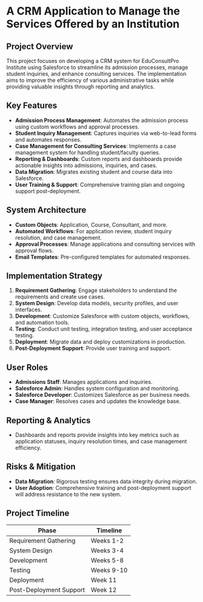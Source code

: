 # A CRM Application to Manage the Services Offered by an Institution

## Project Overview

This project focuses on developing a CRM system for EduConsultPro Institute using Salesforce to streamline its admission processes, manage student inquiries, and enhance consulting services. The implementation aims to improve the efficiency of various administrative tasks while providing valuable insights through reporting and analytics.

## Key Features

- **Admission Process Management**: Automates the admission process using custom workflows and approval processes.
- **Student Inquiry Management**: Captures inquiries via web-to-lead forms and automates responses.
- **Case Management for Consulting Services**: Implements a case management system for handling student/faculty queries.
- **Reporting & Dashboards**: Custom reports and dashboards provide actionable insights into admissions, inquiries, and cases.
- **Data Migration**: Migrates existing student and course data into Salesforce.
- **User Training & Support**: Comprehensive training plan and ongoing support post-deployment.

## System Architecture

- **Custom Objects**: Application, Course, Consultant, and more.
- **Automated Workflows**: For application review, student inquiry resolution, and case management.
- **Approval Processes**: Manage applications and consulting services with approval flows.
- **Email Templates**: Pre-configured templates for automated responses.

## Implementation Strategy

1. **Requirement Gathering**: Engage stakeholders to understand the requirements and create use cases.
2. **System Design**: Develop data models, security profiles, and user interfaces.
3. **Development**: Customize Salesforce with custom objects, workflows, and automation tools.
4. **Testing**: Conduct unit testing, integration testing, and user acceptance testing.
5. **Deployment**: Migrate data and deploy customizations in production.
6. **Post-Deployment Support**: Provide user training and support.

## User Roles

- **Admissions Staff**: Manages applications and inquiries.
- **Salesforce Admin**: Handles system configuration and monitoring.
- **Salesforce Developer**: Customizes Salesforce as per business needs.
- **Case Manager**: Resolves cases and updates the knowledge base.

## Reporting & Analytics

- Dashboards and reports provide insights into key metrics such as application statuses, inquiry resolution times, and case management efficiency.

## Risks & Mitigation

- **Data Migration**: Rigorous testing ensures data integrity during migration.
- **User Adoption**: Comprehensive training and post-deployment support will address resistance to the new system.

## Project Timeline

| Phase                    | Timeline  |
|---------------------------|-----------|
| Requirement Gathering      | Weeks 1-2 |
| System Design              | Weeks 3-4 |
| Development                | Weeks 5-8 |
| Testing                    | Weeks 9-10 |
| Deployment                 | Week 11   |
| Post-Deployment Support     | Week 12   |

